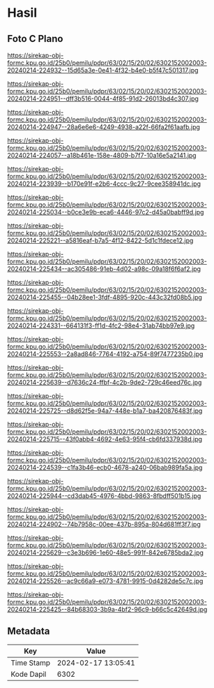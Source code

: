 # Hasil

## Foto C Plano

https://sirekap-obj-formc.kpu.go.id/25b0/pemilu/pdpr/63/02/15/20/02/6302152002003-20240214-224932--15d65a3e-0e41-4f32-b4e0-b5f47c501317.jpg

https://sirekap-obj-formc.kpu.go.id/25b0/pemilu/pdpr/63/02/15/20/02/6302152002003-20240214-224951--dff3b516-0044-4f85-91d2-26013bd4c307.jpg

https://sirekap-obj-formc.kpu.go.id/25b0/pemilu/pdpr/63/02/15/20/02/6302152002003-20240214-224947--28a6e6e6-4249-4938-a22f-66fa2f61aafb.jpg

https://sirekap-obj-formc.kpu.go.id/25b0/pemilu/pdpr/63/02/15/20/02/6302152002003-20240214-224057--a18b461e-158e-4809-b7f7-10a16e5a2141.jpg

https://sirekap-obj-formc.kpu.go.id/25b0/pemilu/pdpr/63/02/15/20/02/6302152002003-20240214-223939--b170e91f-e2b6-4ccc-9c27-9cee358941dc.jpg

https://sirekap-obj-formc.kpu.go.id/25b0/pemilu/pdpr/63/02/15/20/02/6302152002003-20240214-225034--b0ce3e9b-eca6-4446-97c2-d45a0babff9d.jpg

https://sirekap-obj-formc.kpu.go.id/25b0/pemilu/pdpr/63/02/15/20/02/6302152002003-20240214-225221--a5816eaf-b7a5-4f12-8422-5d1c1fdece12.jpg

https://sirekap-obj-formc.kpu.go.id/25b0/pemilu/pdpr/63/02/15/20/02/6302152002003-20240214-225434--ac305486-91eb-4d02-a98c-09a18f6f6af2.jpg

https://sirekap-obj-formc.kpu.go.id/25b0/pemilu/pdpr/63/02/15/20/02/6302152002003-20240214-225455--04b28ee1-3fdf-4895-920c-443c32fd08b5.jpg

https://sirekap-obj-formc.kpu.go.id/25b0/pemilu/pdpr/63/02/15/20/02/6302152002003-20240214-224331--664131f3-ff1d-4fc2-98e4-31ab74bb97e9.jpg

https://sirekap-obj-formc.kpu.go.id/25b0/pemilu/pdpr/63/02/15/20/02/6302152002003-20240214-225553--2a8ad846-7764-4192-a754-89f7477235b0.jpg

https://sirekap-obj-formc.kpu.go.id/25b0/pemilu/pdpr/63/02/15/20/02/6302152002003-20240214-225639--d7636c24-ffbf-4c2b-9de2-729c46eed76c.jpg

https://sirekap-obj-formc.kpu.go.id/25b0/pemilu/pdpr/63/02/15/20/02/6302152002003-20240214-225725--d8d62f5e-94a7-448e-b1a7-ba420876483f.jpg

https://sirekap-obj-formc.kpu.go.id/25b0/pemilu/pdpr/63/02/15/20/02/6302152002003-20240214-225715--43f0abb4-4692-4e63-95f4-cb6fd337938d.jpg

https://sirekap-obj-formc.kpu.go.id/25b0/pemilu/pdpr/63/02/15/20/02/6302152002003-20240214-224539--c1fa3b46-ecb0-4678-a240-06bab989fa5a.jpg

https://sirekap-obj-formc.kpu.go.id/25b0/pemilu/pdpr/63/02/15/20/02/6302152002003-20240214-225944--cd3dab45-4976-4bbd-9863-8fbdff501b15.jpg

https://sirekap-obj-formc.kpu.go.id/25b0/pemilu/pdpr/63/02/15/20/02/6302152002003-20240214-224902--74b7958c-00ee-437b-895a-804d681ff3f7.jpg

https://sirekap-obj-formc.kpu.go.id/25b0/pemilu/pdpr/63/02/15/20/02/6302152002003-20240214-225629--c3e3b696-1e60-48e5-991f-842e6785bda2.jpg

https://sirekap-obj-formc.kpu.go.id/25b0/pemilu/pdpr/63/02/15/20/02/6302152002003-20240214-225526--ac9c66a9-e073-4781-9915-0d4282de5c7c.jpg

https://sirekap-obj-formc.kpu.go.id/25b0/pemilu/pdpr/63/02/15/20/02/6302152002003-20240214-225425--84b68303-3b9a-4bf2-96c9-b66c5c42649d.jpg


## Metadata

| Key        | Value               |
| ---------- | ------------------- |
| Time Stamp | 2024-02-17 13:05:41 |
| Kode Dapil | 6302                |



